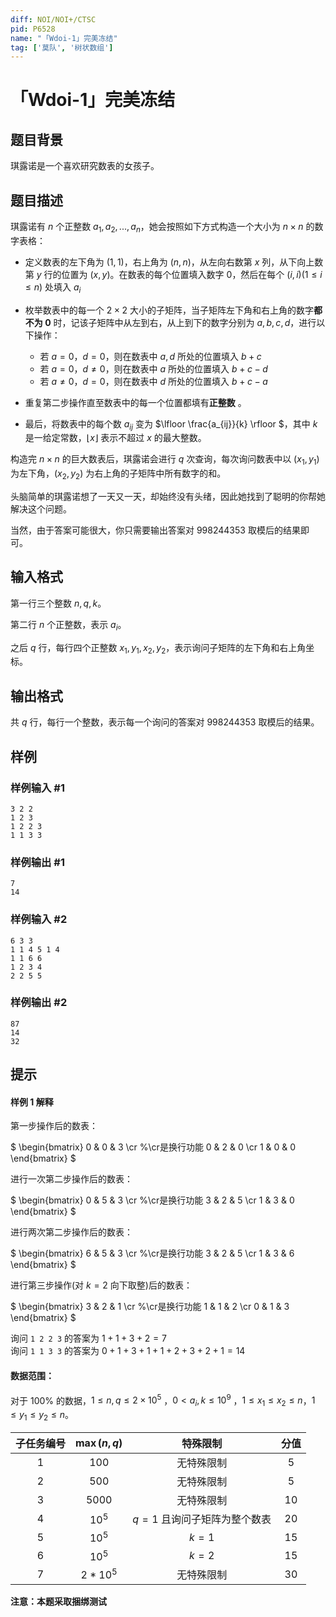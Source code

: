 ```yaml
---
diff: NOI/NOI+/CTSC
pid: P6528
name: "「Wdoi-1」完美冻结"
tag: ['莫队', '树状数组']
---
```

# 「Wdoi-1」完美冻结
## 题目背景

琪露诺是一个喜欢研究数表的女孩子。
## 题目描述

琪露诺有 $n$ 个正整数 $a_1,a_2,...,a_n$，她会按照如下方式构造一个大小为 $n\times n$ 的数字表格：  

- 定义数表的左下角为 $(1,1)$，右上角为 $(n,n)$，从左向右数第 $x$ 列，从下向上数第 $y$ 行的位置为 $(x,y)$。在数表的每个位置填入数字 $0$，然后在每个 $(i,i) (1\le i\le n)$ 处填入 $a_i$  

- 枚举数表中的每一个 $2\times 2$ 大小的子矩阵，当子矩阵左下角和右上角的数字**都不为 $0$** 时，记该子矩阵中从左到右，从上到下的数字分别为 $a,b,c,d$，进行以下操作：  

	- 若 $a=0$，$d=0$，则在数表中 $a,d$ 所处的位置填入 $b+c$  
    - 若 $a=0$，$d\neq 0$，则在数表中 $a$ 所处的位置填入 $b+c-d$  
    - 若 $a\neq 0$，$d=0$，则在数表中 $d$ 所处的位置填入 $b+c-a$  
    
- 重复第二步操作直至数表中的每一个位置都填有**正整数**  。

- 最后，将数表中的每个数 $a_{ij}$ 变为 $\lfloor \frac{a_{ij}}{k} \rfloor $，其中 $k$ 是一给定常数，$\lfloor x \rfloor$ 表示不超过 $x$ 的最大整数。  

构造完 $n\times n$ 的巨大数表后，琪露诺会进行 $q$ 次查询，每次询问数表中以  $(x_1,y_1)$ 为左下角，$(x_2,y_2)$ 为右上角的子矩阵中所有数字的和。  

头脑简单的琪露诺想了一天又一天，却始终没有头绪，因此她找到了聪明的你帮她解决这个问题。  

当然，由于答案可能很大，你只需要输出答案对 $998244353$ 取模后的结果即可。
## 输入格式

第一行三个整数 $n,q,k$。  

第二行 $n$ 个正整数，表示 $a_i$。  

之后 $q$ 行，每行四个正整数 $x_1,y_1,x_2,y_2$，表示询问子矩阵的左下角和右上角坐标。
## 输出格式

共 $q$ 行，每行一个整数，表示每一个询问的答案对 $998244353$ 取模后的结果。
## 样例

### 样例输入 #1
```
3 2 2
1 2 3
1 2 2 3
1 1 3 3
```
### 样例输出 #1
```
7
14
```
### 样例输入 #2
```
6 3 3
1 1 4 5 1 4
1 1 6 6
1 2 3 4
2 2 5 5
```
### 样例输出 #2
```
87
14
32
```
## 提示

#### 样例 1 解释
第一步操作后的数表：  

$
\begin{bmatrix}
0 & 0 & 3 \cr  %\cr是换行功能
0 & 2 & 0  \cr
1 & 0 & 0
\end{bmatrix}
$  

进行一次第二步操作后的数表：  

$
\begin{bmatrix}
0 & 5 & 3 \cr  %\cr是换行功能
3 & 2 & 5  \cr
1 & 3 & 0
\end{bmatrix}
$  

进行两次第二步操作后的数表：   

$
\begin{bmatrix}
6 & 5 & 3 \cr  %\cr是换行功能
3 & 2 & 5  \cr
1 & 3 & 6
\end{bmatrix}
$  

进行第三步操作(对 $k=2$ 向下取整)后的数表：  

$
\begin{bmatrix}
3 & 2 & 1 \cr  %\cr是换行功能
1 & 1 & 2  \cr
0 & 1 & 3
\end{bmatrix}
$    

询问 `1 2 2 3` 的答案为 $1+1+3+2=7$  
询问 `1 1 3 3` 的答案为 $0+1+3+1+1+2+3+2+1=14$

#### 数据范围：   

对于 $100\%$ 的数据，$1 \le n,q \le 2\times 10^5$  ，$0 < a_i ,k \le 10^9$  ，$1 \le x_1 \le x_2 \le n$，$1 \le y_1 \le y_2 \le n$。

子任务编号 | $\max(n,q)$  | 特殊限制 | 分值
:-: | :-: | :-: | :-:
$1$ | $100$ | 无特殊限制 | $5$
$2$ | $500$ | 无特殊限制 | $5$
$3$ | $5000$ | 无特殊限制 | $10$
$4$ | $10^5$ | $q=1$ 且询问子矩阵为整个数表 | $20$  
$5$ | $10^5$ | $k=1$ | $15$
$6$ | $10^5$ | $k=2$ | $15$
$7$ | $2*10^5$ | 无特殊限制 | $30$  

**注意：本题采取捆绑测试**
